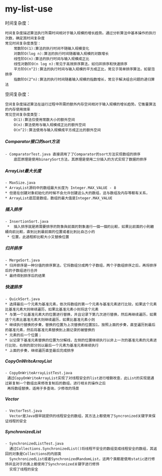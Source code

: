 # my-list-use

时间复杂度：

```
时间复杂度描述算法执行所需时间相对于输入规模的增长趋势。通过分析算法中基本操作的执行次数，确定其时间复杂度
常见时间复杂度类型：
    常数阶O(1):算法的执行时间不随输入规模变化 
    对数阶O(log n):算法的执行时间随着输入规模的对数增长
    线性阶O(n):算法的执行时间与输入规模成正比
    线性对数阶O(n log n):常见于高效排序算法，如归并排序和快速排序
    平方阶O(n^2):算法的执行时间与输入规模的平方成正比，常见于简单排序算法，如冒泡排序
    指数阶O(2^n):算法的执行时间随着输入规模的指数增长，常见于解决组合问题的递归算法
```

空间复杂度：

```
空间复杂度描述算法在运行过程中所需的额外内存空间相对于输入规模的增长趋势。它衡量算法的内存使用效率
常见空间复杂度类型：
    O(1):算法仅使用常数大小的额外空间
    O(n):算法使用与输入规模成正比的额外空间
    O(n^2):算法使用与输入规模成平方成正比的额外空间

```

##### Comparator接口的sort方法

    - ComparatorTest.java 直接调用了了Comparator的sort方法实现数组的排序
        底层原理是使用binarySort方法，其原理是使用二分插入的方式实现了数据的排序

##### ArrayList最大长度

    - MaxSize.java
    * ArrayList源码中的数组最大长度为 Integer.MAX_VALUE - 8
    * 但是在创建对象初始化的时候不会允许创建这么大的数组，这与数组及内存等都有关系，
    * ArrayList底层是数组，数组的最大值是Integer.MAX_VALUE

##### 插入排序

    - InsertionSort.java    
	 * 	插入排序就是將需要排序的對象與前面的對象進行一個一個的比較，如果比前面的小則繼續向前比較，直到比到最前面的位置或者比到比自己小的
     * 位置，此過程即比較大小又替換位置

##### 归并排序

    - MergeSort.java
    * 归并排序是一种分值的排序算法，它将数组分成两个子数组，两个子数组排序之后，再将排序后的子数组进行合并
    * 最终得到排序后的结果

##### 快速排序

    - QuickSort.java
    * 选择最后一个元素为基准元素，依次将数组的第一个元素与基准元素进行比较，如果这个元素比基准元素大则继续遍历，如果比基准元素小则将这个元素
    * 与第一个比基准元素大的位置进行替换，并且记录下第几次进行替换，然后再继续遍历，如果这个元素比基准元素大则继续遍历，如果比基准元素小则
    * 继续执行替换的步奏，替换的位置为上次替换的位置加1，按照上面的步奏，直至遍历到最后的基准元素，然后将基准元素替换到上面记录的被替换的
    * 元素的后一个位置；
    * 以记录下基准元素替换的位置为分解线，左侧的位置继续执行以非上一次的基准元素的元素进行比较，右侧的部分则以最后一个元素为基准元素继续执行
    * 上面的步奏，继续遍历直至最后完成排序

##### CopyOnWriteArrayList

    - CopyOnWriteArrayListTest.java
     通过CopyOnWriteArrayList实现了对线程安全的list进行增删改查，此List的实现是通过新复制一个数组出来修改复制后的数组，进行相关的操作之后
     再将数组替换，适用于多查询，少修改的场景

##### Vector

    - VectorTest.java
      Vector是Java很早就提供的线程安全的数组，其方法上都使用了Syncronized关键字来保证线程的安全

##### SynchronizedList

    - SynchronizedListTest.java
      通过Collections.SynchronizedList()将线程不安全的数组变成线程安全的数组，其返回的对象是Collections的内部类
      SynchronizedList或者SynchronizedRandomList，这两个类都是使用static进行修饰并且对于的类上都使用了Synchronized关键字进行修饰
      实现了线程的安全
